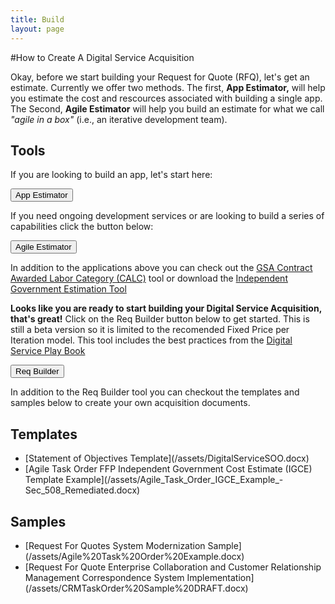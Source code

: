 ```yaml
---
title: Build
layout: page
---
```


#How to Create A Digital Service Acquisition 

Okay, before we start building your Request for Quote (RFQ), let's get an estimate. Currently we offer two methods. The first, <strong>App Estimator,</strong> will help you estimate the cost and rescources associated with building a single app.  The Second, <strong>Agile Estimator</strong> will help you build an estimate for what we call <em>"agile in a box"</em> (i.e., an iterative development team).

<h2>Tools</h2>
<p>If you are looking to build an app, let's start here:</p>
<p><div><FORM>
<INPUT TYPE="button" VALUE="App Estimator" onClick="parent.location='https://pre-award.herokuapp.com/'">
</FORM>
</div></p>

<p>If you need ongoing development services or are looking to build a series of capabilities click the button below:</p>
<p><div><FORM>
<INPUT TYPE="button" VALUE="Agile Estimator" onClick="parent.location='https://github.com/jonmost/jonmost.github.io/blob/master/assets/Agile%20Estimator.xlsx'">
</FORM></div></p>

In addition to the applications above you can check out the [GSA Contract Awarded Labor Category (CALC)](https://calc.gsa.gov/) tool or download the [Independent Government Estimation Tool](/assets/Agile%20Estimator.xlsx)


<strong>Looks like you are ready to start building your Digital Service Acquisition, that's great!</strong> Click on the Req Builder  button below to get started. This is still a beta version so it is limited to the recomended Fixed Price per Iteration model. This tool includes the best practices from the <a href="https://playbook.cio.gov/">Digital Service Play Book</a>


<FORM>
<INPUT TYPE="button" VALUE="Req Builder" onClick="parent.location='https://acquisition-planning-beta.herokuapp.com/'">
</FORM>

<p>In addition to the Req Builder tool you can checkout the templates and samples below to create your own acquisition documents.
<span class="anchor" id="data-custodian-development"></span></p>

<h2>Templates</h2> 
<ul>
<li>[Statement of Objectives Template](/assets/DigitalServiceSOO.docx)</li>
<li>[Agile Task Order FFP Independent Government Cost Estimate (IGCE) Template Example](/assets/Agile_Task_Order_IGCE_Example_-Sec_508_Remediated.docx)</li></ul>
 


<h2>Samples</h2>
<ul>
<li>[Request For Quotes System Modernization Sample](/assets/Agile%20Task%20Order%20Example.docx)</li>
<li>[Request For Quote Enterprise Collaboration and Customer Relationship Management Correspondence System Implementation](/assets/CRMTaskOrder%20Sample%20DRAFT.docx)</li></ul>





